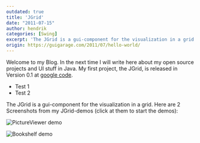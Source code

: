```yaml
---
outdated: true
title: 'JGrid'
date: "2011-07-15"
author: hendrik
categories: [Swing]
excerpt: 'The JGrid is a gui-component for the visualization in a grid in Java Swing'
origin: https://guigarage.com/2011/07/hello-world/
---
```

Welcome to my Blog. In the next time I will write here about my open source projects and UI stuff in Java. My first project, the JGrid, is released in Version 0.1 at [google code](https://code.google.com/p/jgrid/).

- Test 1
- Test 2

The JGrid is a gui-component for the visualization in a grid. Here are 2 Screenshots from my JGrid-demos (click at them to start the demos):

![PictureViewer demo](/posts/guigarage-legacy/picprev.png)

![Bookshelf demo](/posts/guigarage-legacy/bookprev.png)
